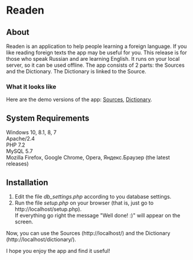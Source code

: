 # Readen

## About
Readen is an application to help people learning a foreign language. If you like reading foreign texts the app may be useful for you.
This release is for those who speak Russian and are learning English. It runs on your local server, so it can be used offline.
The app consists of 2 parts: the Sources and the Dictionary. The Dictionary is linked to the Source.

### What it looks like

Here are the demo versions of the app: [Sources](http://demo.readen.ru/), [Dictionary](http://demo.readen.ru/dictionary/).

## System Requirements
Windows 10, 8.1, 8, 7  
Apache/2.4  
PHP 7.2  
MySQL 5.7  
Mozilla Firefox, Google Chrome, Opera, Яндекс.Браузер (the latest releases)

## Installation
1. Edit the file _db_settings.php_ according to you database settings.
2. Run the file _setup.php_ on your browser (that is, just go to http://localhost/setup.php).  
   If everything go right the message "Well done! :)" will appear on the screen.  

Now, you can use the Sources (http://localhost/) and the Dictionary (http://localhost/dictionary/).

I hope you enjoy the app and find it useful!
